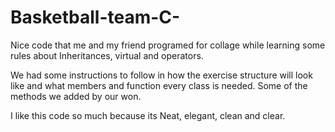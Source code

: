 # Basketball-team-C-
Nice code that me and my friend programed for collage while learning some rules about Inheritances, virtual and operators.

We had some instructions to follow in how the exercise structure will look like and what members and function every class is needed.
Some of the methods we added by our won.

I like this code so much because its Neat, elegant, clean and clear.
